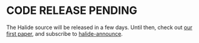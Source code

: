 # CODE RELEASE PENDING #

The Halide source will be released in a few days. Until then, check out [our first paper](http://people.csail.mit.edu/jrk/halide12), and subscribe to [halide-announce](https://lists.csail.mit.edu/mailman/listinfo/halide-announce).